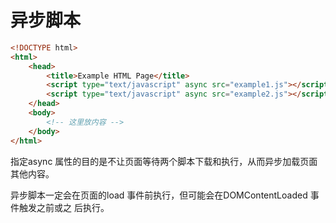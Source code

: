 # 异步脚本

```html
<!DOCTYPE html>
<html>
	<head>
		<title>Example HTML Page</title>
		<script type="text/javascript" async src="example1.js"></script>
		<script type="text/javascript" async src="example2.js"></script>
	</head>
	<body>
		<!-- 这里放内容 -->
	</body>
</html>
```

指定async 属性的目的是不让页面等待两个脚本下载和执行，从而异步加载页面其他内容。

异步脚本一定会在页面的load 事件前执行，但可能会在DOMContentLoaded 事件触发之前或之
后执行。


